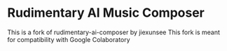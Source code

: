 # Rudimentary AI Music Composer
This is a fork of rudimentary-ai-composer by jiexunsee
This fork is meant for compatibility with Google Colaboratory
